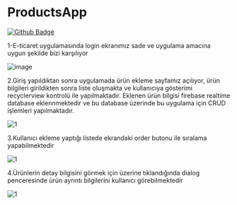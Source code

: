 # ProductsApp
[![Github Badge](https://img.shields.io/badge/-Github-000?style=quare&labelColor=000&logo=Github&logoColor=white&link=link)](link) 

1-E-ticaret uygulamasında login ekranımız sade ve uygulama amacına uygun şekilde bizi karşılıyor

![image](https://user-images.githubusercontent.com/35520725/137643258-845bac81-290e-4a81-bd01-dad57101ab4e.png)

2.Giriş yapıldıktan sonra uygulamada ürün ekleme sayfamız açılıyor, ürün bilgileri girildikten sonra liste oluşmakta ve kullanıcıya gösterimi recyclerview kontrolü ile yapılmaktadır. Eklenen ürün bilgisi firebase realtime database eklennmektedir ve bu database üzerinde bu uygulama için CRUD işlemleri yapılmaktadır.

![1](https://user-images.githubusercontent.com/35520725/137643578-05dcf548-555a-41f9-b4fd-35c27d33703e.png)

3.Kullanıcı ekleme yaptığı listede ekrandaki order butonu ile sıralama yapabilmektedir

![1](https://user-images.githubusercontent.com/35520725/137643661-8a6ccc19-7c4c-40e5-a6aa-e3eb150d84d5.png)

4.Ürünlerin detay bilgisini görmek için üzerine tıklandığında dialog penceresinde ürün ayrıntı bilgilerini kullanıcı görebilmektedir

![1](https://user-images.githubusercontent.com/35520725/137643739-a986ad6d-8646-46fa-a463-0e9a3bc843cf.png)


